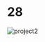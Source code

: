 # 28


![project2](https://user-images.githubusercontent.com/109637640/186280578-e026eab1-7b7c-480a-b5ee-9e57af34f1d4.png)
